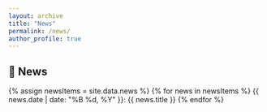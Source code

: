 ```yaml
---
layout: archive
title: "News"
permalink: /news/
author_profile: true
---
```

## &#x1F4E3; News

{% assign newsItems = site.data.news %}
{% for news in newsItems %}
{{ news.date | date: "%B %d, %Y" }}: {{ news.title }}
{% endfor %}

